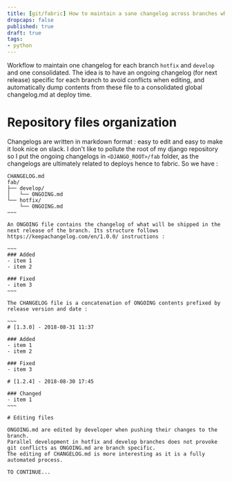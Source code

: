 ```yaml
---
title: [git/fabric] How to maintain a sane changelog across branches when using the Gitflow workflow
dropcaps: false
published: true
draft: true
tags:
- python
---
```

Workflow to maintain one changelog for each branch `hotfix` and `develop` and one consolidated.
The idea is to have an ongoing changelog (for next release) specific for each branch to avoid conflicts when editing, and automatically dump contents from these file to a consolidated global changelog.md at deploy time.

# Repository files organization

Changelogs are written in markdown format : easy to edit and easy to make it look nice on slack.
I don't like to pollute the root of my django repository so I put the ongoing changelogs in `<DJANGO_ROOT>/fab` folder, as the changelogs are ultimately related to deploys hence to fabric.
So we have :

~~~~
CHANGELOG.md
fab/
├── develop/
│   └── ONGOING.md
└── hotfix/
    └── ONGOING.md
~~~

An ONGOING file contains the changelog of what will be shipped in the next release of the branch. Its structure follows https://keepachangelog.com/en/1.0.0/ instructions :

~~~
### Added
- item 1
- item 2

### Fixed
- item 3
~~~

The CHANGELOG file is a concatenation of ONGOING contents prefixed by release version and date :

~~~
# [1.3.0] - 2018-08-31 11:37

### Added
- item 1
- item 2

### Fixed
- item 3

# [1.2.4] - 2018-08-30 17:45

### Changed
- item 1
~~~

# Editing files

ONGOING.md are edited by developer when pushing their changes to the branch.
Parallel development in hotfix and develop branches does not provoke git conflicts as ONGOING.md are branch specific.
The editing of CHANGELOG.md is more interesting as it is a fully automated process.

TO CONTINUE...
